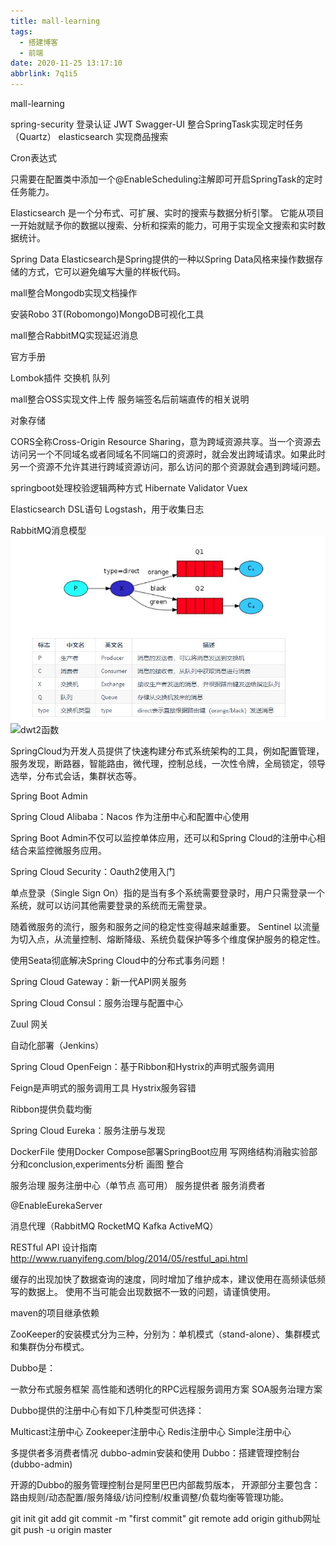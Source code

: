 ```yaml
---
title: mall-learning
tags:
  - 搭建博客
  - 前端
date: 2020-11-25 13:17:10
abbrlink: 7q1i5
---
```

mall-learning

spring-security  登录认证   JWT
Swagger-UI
整合SpringTask实现定时任务   （Quartz）
elasticsearch 实现商品搜索

Cron表达式

只需要在配置类中添加一个@EnableScheduling注解即可开启SpringTask的定时任务能力。

Elasticsearch 是一个分布式、可扩展、实时的搜索与数据分析引擎。 它能从项目一开始就赋予你的数据以搜索、分析和探索的能力，可用于实现全文搜索和实时数据统计。

Spring Data Elasticsearch是Spring提供的一种以Spring Data风格来操作数据存储的方式，它可以避免编写大量的样板代码。

mall整合Mongodb实现文档操作

安装Robo 3T(Robomongo)MongoDB可视化工具

mall整合RabbitMQ实现延迟消息

官方手册

Lombok插件   交换机  队列

mall整合OSS实现文件上传    服务端签名后前端直传的相关说明

对象存储    

CORS全称Cross-Origin Resource Sharing，意为跨域资源共享。当一个资源去访问另一个不同域名或者同域名不同端口的资源时，就会发出跨域请求。如果此时另一个资源不允许其进行跨域资源访问，那么访问的那个资源就会遇到跨域问题。


springboot处理校验逻辑两种方式
Hibernate Validator   Vuex

Elasticsearch  DSL语句
Logstash，用于收集日志

RabbitMQ消息模型
![ss](/images/RabbitMQ.jpg)
![dwt2函数](/images/图像融合.jpg)

SpringCloud为开发人员提供了快速构建分布式系统架构的工具，例如配置管理，服务发现，断路器，智能路由，微代理，控制总线，一次性令牌，全局锁定，领导选举，分布式会话，集群状态等。

Spring Boot Admin

Spring Cloud Alibaba：Nacos 作为注册中心和配置中心使用

Spring Boot Admin不仅可以监控单体应用，还可以和Spring Cloud的注册中心相结合来监控微服务应用。

Spring Cloud Security：Oauth2使用入门

单点登录（Single Sign On）指的是当有多个系统需要登录时，用户只需登录一个系统，就可以访问其他需要登录的系统而无需登录。

随着微服务的流行，服务和服务之间的稳定性变得越来越重要。 Sentinel 以流量为切入点，从流量控制、熔断降级、系统负载保护等多个维度保护服务的稳定性。

使用Seata彻底解决Spring Cloud中的分布式事务问题！

Spring Cloud Gateway：新一代API网关服务

Spring Cloud Consul：服务治理与配置中心

Zuul  网关

自动化部署（Jenkins）

Spring Cloud OpenFeign：基于Ribbon和Hystrix的声明式服务调用

Feign是声明式的服务调用工具  Hystrix服务容错 

Ribbon提供负载均衡

Spring Cloud Eureka：服务注册与发现

DockerFile
使用Docker Compose部署SpringBoot应用
写网络结构消融实验部分和conclusion,experiments分析   画图 整合

服务治理
服务注册中心（单节点  高可用） 服务提供者  服务消费者

@EnableEurekaServer

消息代理（RabbitMQ RocketMQ Kafka ActiveMQ）

RESTful API 设计指南
http://www.ruanyifeng.com/blog/2014/05/restful_api.html

缓存的出现加快了数据查询的速度，同时增加了维护成本，建议使用在高频读低频写的数据上。
使用不当可能会出现数据不一致的问题，请谨慎使用。

maven的项目继承依赖

ZooKeeper的安装模式分为三种，分别为：单机模式（stand-alone）、集群模式和集群伪分布模式。

Dubbo是：

一款分布式服务框架
高性能和透明化的RPC远程服务调用方案
SOA服务治理方案

Dubbo提供的注册中心有如下几种类型可供选择：

Multicast注册中心
Zookeeper注册中心
Redis注册中心
Simple注册中心

多提供者多消费者情况   dubbo-admin安装和使用
Dubbo：搭建管理控制台(dubbo-admin)

开源的Dubbo的服务管理控制台是阿里巴巴内部裁剪版本，
开源部分主要包含：路由规则/动态配置/服务降级/访问控制/权重调整/负载均衡等管理功能。

git init 
git add
git commit -m "first commit"
git remote add origin github网址
git push -u origin master